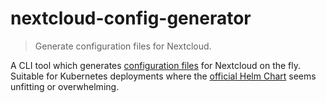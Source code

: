 # nextcloud-config-generator

> Generate configuration files for Nextcloud.

A CLI tool which generates [configuration files](https://docs.nextcloud.com/server/latest/admin_manual/configuration_server/config_sample_php_parameters.html) for Nextcloud
on the fly. Suitable for Kubernetes deployments where the [official Helm Chart](https://github.com/nextcloud/helm/tree/main/charts/nextcloud) seems unfitting or overwhelming.
